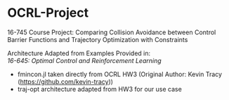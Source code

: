 # OCRL-Project
16-745 Course Project: Comparing Collision Avoidance between Control Barrier Functions and Trajectory Optimization with Constraints

Architecture Adapted from Examples Provided in:<br>
*16-645: Optimal Control and Reinforcement Learning*
- fmincon.jl taken directly from OCRL HW3 (Original Author: Kevin Tracy (https://github.com/kevin-tracy))
- traj-opt architecture adapted from HW3 for our use case

